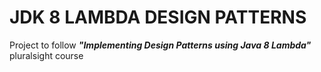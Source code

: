 # JDK 8 LAMBDA DESIGN PATTERNS

Project to follow _**"Implementing Design Patterns using Java 8 Lambda"**_ pluralsight course